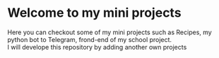 # Welcome to my mini projects
Here you can checkout some of my mini projects such as Recipes, my python bot to Telegram, frond-end of my school project.<br>
I will develope this repository by adding another own projects

